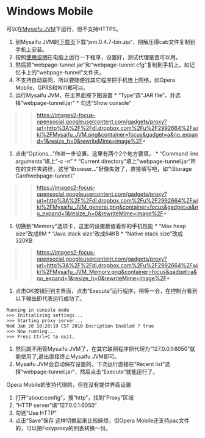 # Windows Mobile #

可以在[Mysaifu JVM](http://www2s.biglobe.ne.jp/~dat/java/project/jvm/download_en.html)下运行，但不支持HTTPS。

  1. 到Mysaifu JVM的[下载页](http://sourceforge.jp/projects/mysaifujvm/releases/)下载“jvm.0.4.7-bin.zip“，把解压得cab文件复制到手机上安装。
  1. 按照[使用说明](http://code.google.com/p/webpage-tunnel/wiki/Readme)在电脑上运行一下程序，设置好，测试代理是否可以用。
  1. 然后把“webpage-tunnel.jar”和“webpage-tunnel.cfg”复制到手机上，如记忆卡上的“webpage-tunnel”文件夹。
  1. 不支持自动联网，所以要随便找其它程序把手机连上网络，如Opera Mobile，GPRS和Wifi都可以。
  1. 运行Mysaifu JVM，在主界面按下图设置
    * “Type”选“JAR file”，并选择“webpage-tunnel.jar”
    * 勾选“Show console”
> > https://images2-focus-opensocial.googleusercontent.com/gadgets/proxy?url=http%3A%2F%2Fdl.dropbox.com%2Fu%2F2992664%2Fwiki%2FMysaifu_JVM.png&container=focus&gadget=a&no_expand=1&resize_h=0&rewriteMime=image%2F*
  1. 点击“Options...”作进一步设置。这里有两个2个地方要填，
    * “Command line arguments”填上“-c -n”
    * “Current directory”填上“webpage-tunnel.jar“所在的文件夹路径，这里“Browser...”好像失效了，直接填写吧，如“\Storage Card\webpage-tunnel\“
> > https://images2-focus-opensocial.googleusercontent.com/gadgets/proxy?url=http%3A%2F%2Fdl.dropbox.com%2Fu%2F2992664%2Fwiki%2FMysaifu_JVM_general.png&container=focus&gadget=a&no_expand=1&resize_h=0&rewriteMime=image%2F*
  1. 切换到“Memory”选项卡，这里的设置数值看你的手机性能
    * “Max heap size”改成8M
    * “Java stack size”改成64KB
    * “Native stack size”改成320KB
> > https://images2-focus-opensocial.googleusercontent.com/gadgets/proxy?url=http%3A%2F%2Fdl.dropbox.com%2Fu%2F2992664%2Fwiki%2FMysaifu_JVM_Memory.png&container=focus&gadget=a&no_expand=1&resize_h=0&rewriteMime=image%2F*
  1. 点击OK按钮回到主界面，点击“Execute”运行程序，稍等一会，在控制台看到以下输出即代表运行成功了。
```
Running in console mode
>>> Initializing settings...
>>> Starting proxy server...
Wed Jan 20 18:28:19 CST 2010 Encription Enabled ? true
>>> Now running...
>>> Press Ctrl+C to exit.
```
  1. 然后就不用管Mysaifu JVM了，在其它联网程序把代理为“127.0.0.1:6050”就能使用了,退出直接终止Mysaifu JVM即可。
  1. Mysaifu JVM会自动保存设置的，下次运行直接在“Recent list”选择“webpage-tunnel.jar“，然后点击“Execute”就能运行了。

Opera Mobile的支持代理的，但在没有提供界面设置
  1. 打开“about:config”，搜“http”，找到“Proxy”区域
  1. “HTTP server“填”127.0.0.1:6050“
  1. 勾选“Use HTTP”
  1. 点击“Save”保存
这样切换起来比较麻烦，但Opera Mobile还支持pac文件的，可以把Foxyproxy的列表转换一份。